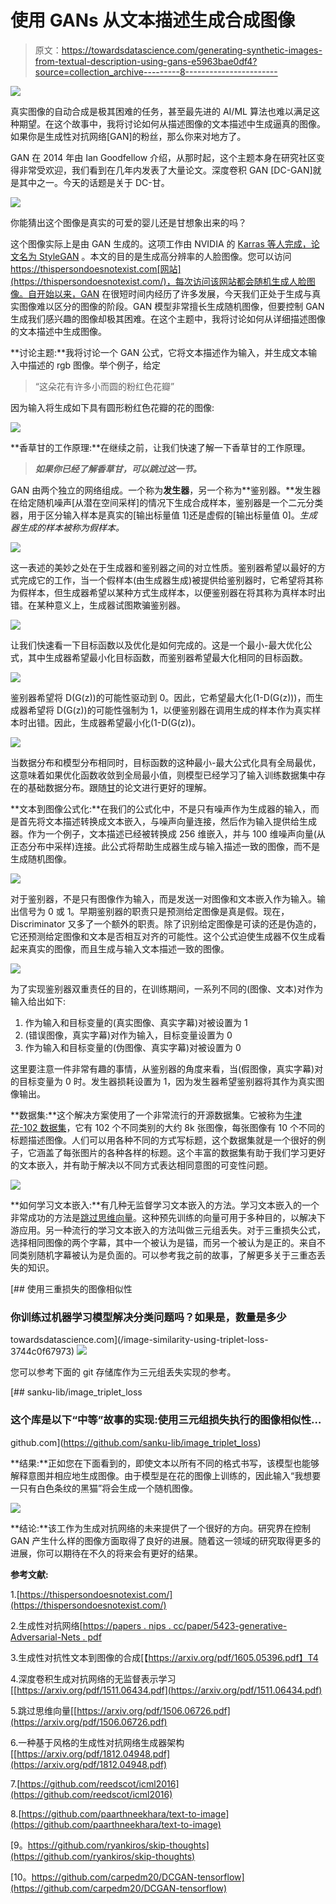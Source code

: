 # 使用 GANs 从文本描述生成合成图像

> 原文：<https://towardsdatascience.com/generating-synthetic-images-from-textual-description-using-gans-e5963bae0df4?source=collection_archive---------8----------------------->

![](img/985b12c23428f4ce2e3593ae0c96e978.png)

真实图像的自动合成是极其困难的任务，甚至最先进的 AI/ML 算法也难以满足这种期望。在这个故事中，我将讨论如何从描述图像的文本描述中生成逼真的图像。如果你是生成性对抗网络[GAN]的粉丝，那么你来对地方了。

GAN 在 2014 年由 Ian Goodfellow 介绍，从那时起，这个主题本身在研究社区变得非常受欢迎，我们看到在几年内发表了大量论文。深度卷积 GAN [DC-GAN]就是其中之一。今天的话题是关于 DC-甘。

![](img/c79ef114d5f99b1c8b67d31a3d8392e1.png)

你能猜出这个图像是真实的可爱的婴儿还是甘想象出来的吗？

这个图像实际上是由 GAN 生成的。这项工作由 NVIDIA 的 [Karras 等人完成，论文名为 StyleGAN](https://arxiv.org/pdf/1812.04948.pdf) 。本文的目的是生成高分辨率的人脸图像。您可以访问 https://thispersondoesnotexist.com[网站](https://thispersondoesnotexist.com/)，每次访问该网站都会随机生成人脸图像。自开始以来，GAN 在很短时间内经历了许多发展，今天我们正处于生成与真实图像难以区分的图像的阶段。GAN 模型非常擅长生成随机图像，但要控制 GAN 生成我们感兴趣的图像却极其困难。在这个主题中，我将讨论如何从详细描述图像的文本描述中生成图像。

**讨论主题:**我将讨论一个 GAN 公式，它将文本描述作为输入，并生成文本输入中描述的 rgb 图像。举个例子，给定

> “这朵花有许多小而圆的粉红色花瓣”

因为输入将生成如下具有圆形粉红色花瓣的花的图像:

![](img/bd6c35c049f3c7da8032f788561de81d.png)

**香草甘的工作原理:**在继续之前，让我们快速了解一下香草甘的工作原理。

> ***如果你已经了解香草甘，可以跳过这一节。***

GAN 由两个独立的网络组成。一个称为**发生器**，另一个称为**鉴别器。**发生器在给定随机噪声[从潜在空间采样]的情况下生成合成样本，鉴别器是一个二元分类器，用于区分输入样本是真实的[输出标量值 1]还是虚假的[输出标量值 0]。*生成器生成的样本被称为假样本。*

![](img/c1072725cd2c88e84fa6d9715f381604.png)

这一表述的美妙之处在于生成器和鉴别器之间的对立性质。鉴别器希望以最好的方式完成它的工作，当一个假样本(由生成器生成)被提供给鉴别器时，它希望将其称为假样本，但生成器希望以某种方式生成样本，以便鉴别器在将其称为真样本时出错。在某种意义上，生成器试图欺骗鉴别器。

![](img/87bcb6b2b953548f06914287157852c7.png)

让我们快速看一下目标函数以及优化是如何完成的。这是一个最小-最大优化公式，其中生成器希望最小化目标函数，而鉴别器希望最大化相同的目标函数。

![](img/abf14773f44967a16f6f4b8dd751b778.png)

鉴别器希望将 D(G(z))的可能性驱动到 0。因此，它希望最大化(1-D(G(z)))，而生成器希望将 D(G(z))的可能性强制为 1，以便鉴别器在调用生成的样本作为真实样本时出错。因此，生成器希望最小化(1-D(G(z))。

![](img/a31b5c40fa77dbc673964ad2f7170e48.png)

当数据分布和模型分布相同时，目标函数的这种最小-最大公式化具有全局最优，这意味着如果优化函数收敛到全局最小值，则模型已经学习了输入训练数据集中存在的基础数据分布。跟随[甘](https://papers.nips.cc/paper/5423-generative-adversarial-nets.pdf)的论文进行更好的理解。

**文本到图像公式化:**在我们的公式化中，不是只有噪声作为生成器的输入，而是首先将文本描述转换成文本嵌入，与噪声向量连接，然后作为输入提供给生成器。作为一个例子，文本描述已经被转换成 256 维嵌入，并与 100 维噪声向量(从正态分布中采样)连接。此公式将帮助生成器生成与输入描述一致的图像，而不是生成随机图像。

![](img/4c503e6c3ca382831ee6b7bf0b39d8f4.png)

对于鉴别器，不是只有图像作为输入，而是发送一对图像和文本嵌入作为输入。输出信号为 0 或 1。早期鉴别器的职责只是预测给定图像是真是假。现在，Discriminator 又多了一个额外的职责。除了识别给定图像是可读的还是伪造的，它还预测给定图像和文本是否相互对齐的可能性。这个公式迫使生成器不仅生成看起来真实的图像，而且生成与输入文本描述一致的图像。

![](img/e99173b2b45736e8102e953cd5ea4470.png)

为了实现鉴别器双重责任的目的，在训练期间，一系列不同的(图像、文本)对作为输入给出如下:

1.  作为输入和目标变量的(真实图像、真实字幕)对被设置为 1
2.  (错误图像，真实字幕)对作为输入，目标变量设置为 0
3.  作为输入和目标变量的(伪图像、真实字幕)对被设置为 0

这里要注意一件非常有趣的事情，从鉴别器的角度来看，当(假图像，真实字幕)对的目标变量为 0 时。发生器损耗设置为 1，因为发生器希望鉴别器将其作为真实图像输出。

**数据集:**这个解决方案使用了一个非常流行的开源数据集。它被称为[牛津花-102 数据集](https://www.robots.ox.ac.uk/~vgg/data/flowers/102/)，它有 102 个不同类别的大约 8k 张图像，每张图像有 10 个不同的标题描述图像。人们可以用各种不同的方式写标题，这个数据集就是一个很好的例子，它涵盖了每张图片的各种各样的标题。这个丰富的数据集有助于我们学习更好的文本嵌入，并有助于解决以不同方式表达相同意图的可变性问题。

![](img/3b7b0519f74aebf0ce87df51353ebbe7.png)

**如何学习文本嵌入:**有几种无监督学习文本嵌入的方法。学习文本嵌入的一个非常成功的方法是[跳过思维向量](https://arxiv.org/pdf/1506.06726.pdf)。这种预先训练的向量可用于多种目的，以解决下游应用。另一种流行的学习文本嵌入的方法叫做三元组丢失。对于三重损失公式，选择相同图像的两个字幕，其中一个被认为是锚，而另一个被认为是正的。来自不同类别随机字幕被认为是负面的。可以参考我之前的故事，了解更多关于三重态丢失的知识。

[](/image-similarity-using-triplet-loss-3744c0f67973) [## 使用三重损失的图像相似性

### 你训练过机器学习模型解决分类问题吗？如果是，数量是多少

towardsdatascience.com](/image-similarity-using-triplet-loss-3744c0f67973) ![](img/6a1844e50cab5e446e9f1f31a2522677.png)

您可以参考下面的 git 存储库作为三元组丢失实现的参考。

[](https://github.com/sanku-lib/image_triplet_loss) [## sanku-lib/image_triplet_loss

### 这个库是以下“中等”故事的实现:使用三元组损失执行的图像相似性…

github.com](https://github.com/sanku-lib/image_triplet_loss) 

**结果:**正如您在下面看到的，即使文本以所有不同的格式书写，该模型也能够解释意图并相应地生成图像。由于模型是在花的图像上训练的，因此输入“我想要一只有白色条纹的黑猫”将会生成一个随机图像。

![](img/d7e943128b7091add67eefe8eea85b91.png)

**结论:**该工作为生成对抗网络的未来提供了一个很好的方向。研究界在控制 GAN 产生什么样的图像方面取得了良好的进展。随着这一领域的研究取得更多的进展，你可以期待在不久的将来会有更好的结果。

**参考文献:**

1.[https://thispersondoesnotexist.com/](https://thispersondoesnotexist.com/)

2.生成性对抗网络[[https://papers . nips . cc/paper/5423-generative-Adversarial-Nets . pdf](https://papers.nips.cc/paper/5423-generative-adversarial-nets.pdf)

3.生成性对抗性文本到图像的合成[【https://arxiv.org/pdf/1605.05396.pdf】T4

4.深度卷积生成对抗网络的无监督表示学习[[https://arxiv.org/pdf/1511.06434.pdf](https://arxiv.org/pdf/1511.06434.pdf)

5.跳过思维向量[[https://arxiv.org/pdf/1506.06726.pdf](https://arxiv.org/pdf/1506.06726.pdf)

6.一种基于风格的生成性对抗网络生成器架构[[https://arxiv.org/pdf/1812.04948.pdf](https://arxiv.org/pdf/1812.04948.pdf)

7.[https://github.com/reedscot/icml2016](https://github.com/reedscot/icml2016)

8.[https://github.com/paarthneekhara/text-to-image](https://github.com/paarthneekhara/text-to-image)

[9。https://github.com/ryankiros/skip-thoughts](https://github.com/ryankiros/skip-thoughts)

[10。https://github.com/carpedm20/DCGAN-tensorflow](https://github.com/carpedm20/DCGAN-tensorflow)